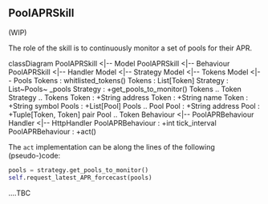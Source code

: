 ## PoolAPRSkill

(WIP)

The role of the skill is to continuously monitor a set of pools for their APR.

<div class="mermaid" id="apr">
    classDiagram
        PoolAPRSkill <|-- Model
        PoolAPRSkill <|-- Behaviour
        PoolAPRSkill <|-- Handler
        Model <|-- Strategy
        Model <|-- Tokens
        Model <|-- Pools
        Tokens : whitlisted_tokens()
        Tokens : List[Token]
        Strategy : List~Pools~ _pools
        Strategy : +get_pools_to_monitor()
        Tokens .. Token
        Strategy .. Tokens
        Token : +String address
        Token : +String name
        Token : +String symbol
        Pools : +List[Pool]
        Pools .. Pool
        Pool : +String address
        Pool : +Tuple[Token, Token] pair
        Pool .. Token
        Behaviour <|-- PoolAPRBehaviour
        Handler <|-- HttpHandler
        PoolAPRBehaviour : +int tick_interval
        PoolAPRBehaviour : +act()

</div>

The `act` implementation can be along the lines of the following (pseudo-)code:

``` python
pools = strategy.get_pools_to_monitor()
self.request_latest_APR_forcecast(pools)
```

....TBC